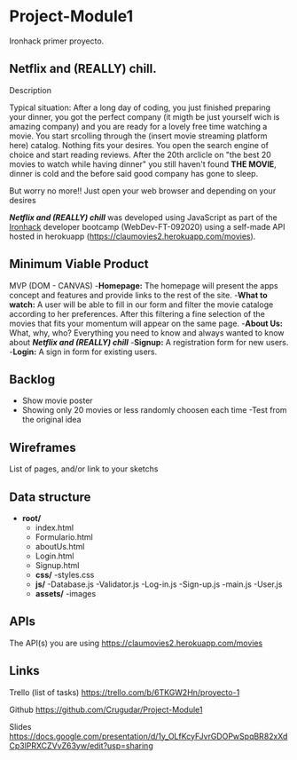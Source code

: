 # Project-Module1
Ironhack primer proyecto.


## Netflix and (REALLY) chill.
Description

Typical situation: After a long day of coding, you just finished preparing your dinner, you got the perfect company (it migth be just yourself wich is amazing company) and you are ready for a lovely free time watching a movie. You start srcolling through the (insert movie streaming platform here) catalog. Nothing fits your desires. You open the search engine of choice and start reading reviews. After the 20th arclicle on "the best 20 movies to watch while having dinner" you still haven't found **THE MOVIE**, dinner is cold and the before said good company has gone to sleep.

But worry no more!! Just open your web browser and depending on your desires 

***Netflix and (REALLY) chill***  was developed using JavaScript as part of the [Ironhack](https://www.ironhack.com/) developer bootcamp (WebDev-FT-092020) using a self-made API hosted in herokuapp (https://claumovies2.herokuapp.com/movies).

## Minimum Viable Product

MVP (DOM - CANVAS)
-__Homepage:__ The homepage will present the apps concept and features and provide links to the rest of the site.
-__What to watch:__ A user will be able to fill in our form and filter the movie cataloge according to her preferences. After this filtering a fine selection of the movies that fits your momentum will appear on the same page.
-__About Us:__ What, why, who? Everything you need to know and always wanted to know about ***Netflix and (REALLY) chill*** 
-__Signup:__ A registration form for new users.
-__Login:__ A sign in form for existing users.

## Backlog
- Show movie poster
- Showing only 20 movies or less randomly choosen each time
-Test from the original idea

## Wireframes
List of pages, and/or link to your sketchs

## Data structure
- **root/**
     - index.html
     - Formulario.html
     - aboutUs.html
     - Login.html
     - Signup.html
     - **css/**
         -styles.css
     - **js/**
          -Database.js
          -Validator.js
          -Log-in.js
          -Sign-up.js
          -main.js
          -User.js
     - **assets/**
          -images
          


## APIs
The API(s) you are using
https://claumovies2.herokuapp.com/movies

## Links
Trello (list of tasks)
https://trello.com/b/6TKGW2Hn/proyecto-1

Github
https://github.com/Crugudar/Project-Module1

Slides
https://docs.google.com/presentation/d/1y_OLfKcyFJvrGDOPwSpqBR82xXdCp3lPRXCZVvZ63yw/edit?usp=sharing
